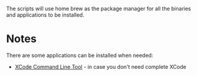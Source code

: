 The scripts will use home brew as the package manager for all the binaries and applications to be installed.

# Notes

There are some applications can be installed when needed:

- [XCode Command Line Tool](https://developer.apple.com/xcode/downloads/) - in case you don't need complete XCode

